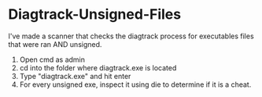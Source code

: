 # Diagtrack-Unsigned-Files

I've made a scanner that checks the diagtrack process for executables files that were ran AND unsigned. 

1. Open cmd as admin
2. cd into the folder where diagtrack.exe is located
3. Type "diagtrack.exe" and hit enter
4. For every unsigned exe, inspect it using ⁠die to determine if it is a cheat.
